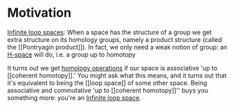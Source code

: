 # Motivation

[Infinite loop spaces](Infinite%20loop%20space.md): When a space has the structure of a group we get extra structure on its homology groups, namely a product structure (called the [[Pontryagin product]]). In fact, we only need a weak notion of group: an [H-space](H-space.md) will do, i.e. a group up to homotopy

It turns out we get [homology operations](Cohomology%20operations.md) if our space is associative 'up to [[coherent homotopy]].' You might ask what this means, and it turns out that it's equivalent to being the [[loop space]] of some other space. Being associative and commutative 'up to [[coherent homotopy]]'' buys you something more: you're an [Infinite loop space](Infinite%20loop%20space.md).